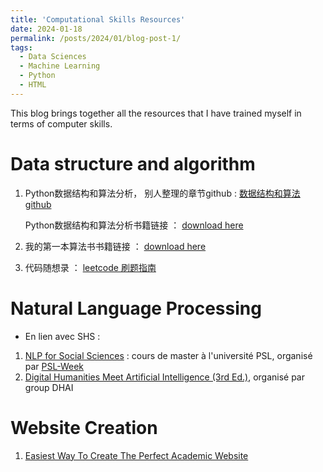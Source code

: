 ```yaml
---
title: 'Computational Skills Resources'
date: 2024-01-18
permalink: /posts/2024/01/blog-post-1/
tags:
  - Data Sciences
  - Machine Learning
  - Python
  - HTML
---
```

This blog brings together all the resources that I have trained myself in terms of computer skills. 

# Data structure and algorithm

1. Python数据结构和算法分析， 别人整理的章节github : [数据结构和算法 github](https://github.com/Lns-XueFeng/PyAlgorithm/tree/master)

   Python数据结构和算法分析书籍链接 ： [download here](https://github.com/yutong-fei/yutong-fei.github.io/blob/master/files/python_data_structure.pdf)
2. 我的第一本算法书书籍链接 ： [download here](https://github.com/yutong-fei/yutong-fei.github.io/blob/master/files/fisrt_algorithm.pdf)
3. 代码随想录 ： [leetcode 刷题指南](https://github.com/youngyangyang04/leetcode-master)


Natural Language Processing
======
- En lien avec SHS : 
1. [NLP for Social Sciences](https://github.com/BenaventC/NLP_lecture_PSLWeek) : cours de master à l'université PSL, organisé par [PSL-Week](https://psl-week.psl.eu/LISTE-DES-PSL-WEEKS.php)
2. [Digital Humanities Meet Artificial Intelligence (3rd Ed.)](https://data-psl.github.io/intensive-week-dhai-nov-2022/), organisé par group DHAI

Website Creation
======
1. [Easiest Way To Create The Perfect Academic Website](https://link-url-here.org](https://www.youtube.com/watch?v=8lJhXJCUYCc&t=300s)https://www.youtube.com/watch?v=8lJhXJCUYCc&t=300s)
